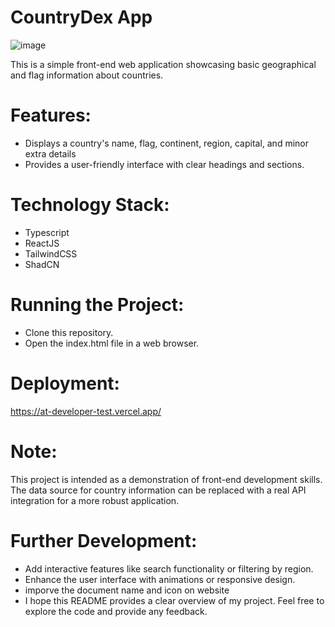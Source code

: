 # CountryDex App
![image](https://github.com/LemKimia/AT_DEVELOPER_TEST/assets/155447567/223455f3-adec-475d-ae5c-7aea58fc3995)

This is a simple front-end web application showcasing basic geographical and flag information about countries.

# Features:

- Displays a country's name, flag, continent, region, capital, and minor extra details 
- Provides a user-friendly interface with clear headings and sections.

# Technology Stack:

- Typescript 
- ReactJS
- TailwindCSS
- ShadCN

# Running the Project:

- Clone this repository.
- Open the index.html file in a web browser.

# Deployment:

https://at-developer-test.vercel.app/

# Note:

This project is intended as a demonstration of front-end development skills.
The data source for country information can be replaced with a real API integration for a more robust application.

# Further Development:

- Add interactive features like search functionality or filtering by region.
- Enhance the user interface with animations or responsive design.
- imporve the document name and icon on website
- I hope this README provides a clear overview of my project. Feel free to explore the code and provide any feedback.
